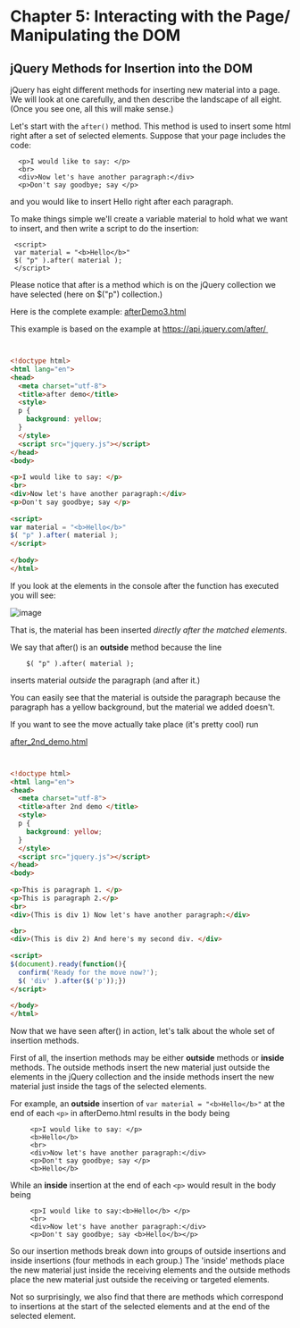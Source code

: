 # Chapter 5: Interacting with the Page/ Manipulating the DOM

## jQuery Methods for Insertion into the DOM

jQuery has eight different methods for inserting new material into a page. We will look at one carefully, and then describe the landscape of all eight. (Once you see one, all this will make sense.)

Let's start with the `after()` method. This method is used to insert some html right after a set of selected elements. Suppose that your page includes the code:

      <p>I would like to say: </p>
      <br>
      <div>Now let's have another paragraph:</div>
      <p>Don't say goodbye; say </p>  
      
and you would like to insert Hello right after each paragraph. 

To make things simple we'll create a variable material to hold what we want to insert, and then write a script to do the insertion:

     <script>
     var material = "<b>Hello</b>"
     $( "p" ).after( material );
     </script> 

Please notice that after is a method which is on the jQuery collection we have selected (here on $("p") collection.)

Here is the complete example:
[afterDemo3.html](http://web.simmons.edu/~menzin/CS321/Unit_5_jQuery_and_Ajax/About_jQuery/Chapter05/afterDemo3.html) 

This example is based on the example at https://api.jquery.com/after/ 

``` html


<!doctype html>
<html lang="en">
<head>
  <meta charset="utf-8">
  <title>after demo</title>
  <style>
  p {
    background: yellow;
  }
  </style>
  <script src="jquery.js"></script>
</head>
<body>
 
<p>I would like to say: </p>
<br>
<div>Now let's have another paragraph:</div>
<p>Don't say goodbye; say </p>
 
<script>
var material = "<b>Hello</b>"
$( "p" ).after( material );
</script>
 
</body>
</html>
```

If you look at the elements in the console after the function has executed you will see:

![image](https://github.com/menzin/About_jQuery/assets/144168274/1469a06f-d58d-4764-a483-32fc161f64f0)


That is, the material has been inserted _directly after the matched elements_.

We say that after() is an **outside** method because the line 
       
        $( "p" ).after( material );
        
inserts material _outside_ the paragraph (and after it.)  

You can easily see that the material is outside the paragraph because the paragraph has a yellow background, but the material we added doesn't.

If you want to see the move actually take place (it's pretty cool) run 

[after_2nd_demo.html](http://web.simmons.edu/~menzin/CS321/Unit_5_jQuery_and_Ajax/About_jQuery/Chapter05/after_2nd_Demo_v3.html)

``` html


<!doctype html>
<html lang="en">
<head>
  <meta charset="utf-8">
  <title>after 2nd demo </title>
  <style>
  p {
    background: yellow;
  }
  </style>
  <script src="jquery.js"></script>
</head>
<body>
 
<p>This is paragraph 1. </p>
<p>This is paragraph 2.</p>
<br>
<div>(This is div 1) Now let's have another paragraph:</div>

<br>
<div>(This is div 2) And here's my second div. </div>
 
<script> 
$(document).ready(function(){
  confirm('Ready for the move now?');
  $( 'div' ).after($('p'));})
</script>
 
</body>
</html>
```

Now that we have seen after() in action, let's talk about the whole set of insertion methods.

First of all, the insertion methods may be either **outside** methods or **inside** methods. The outside methods insert the new material just outside the elements in the jQuery collection and the inside methods insert the new material just inside the tags of the selected elements. 

For example, an **outside** insertion of `var material = "<b>Hello</b>"` at the end of each `<p>` in afterDemo.html results in the body being

         <p>I would like to say: </p>
         <b>Hello</b>
         <br>
         <div>Now let's have another paragraph:</div>
         <p>Don't say goodbye; say </p>
         <b>Hello</b>

While an **inside** insertion at the end of each `<p>` would result in the body being 

         <p>I would like to say:<b>Hello</b> </p>
         <br>
         <div>Now let's have another paragraph:</div>
         <p>Don't say goodbye; say <b>Hello</b></p>

So our insertion methods break down into groups of outside insertions and inside insertions (four methods in each group.) The 'inside' methods place the new material just inside the receiving elements and the outside methods place the new material just outside the receiving or targeted elements.

Not so surprisingly, we also find that there are methods which correspond to insertions at the start of the selected elements and at the end of the selected element.





